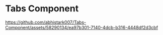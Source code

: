# Tabs Component

https://github.com/abhistark007/Tabs-Component/assets/58290134/ea97b301-7140-4dcb-b316-4448df2d3cbf


